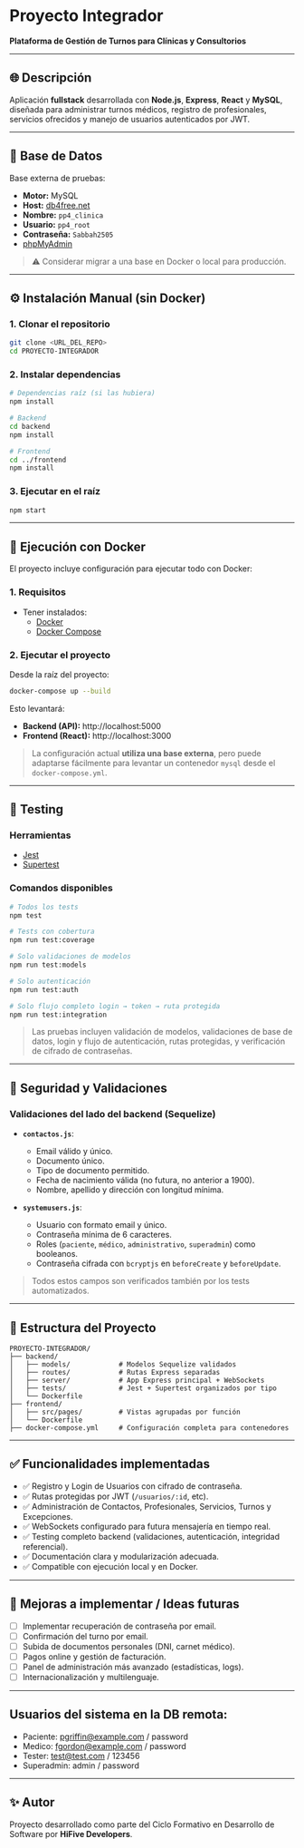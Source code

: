 # Proyecto Integrador

**Plataforma de Gestión de Turnos para Clínicas y Consultorios**

---

## 🌐 Descripción

Aplicación **fullstack** desarrollada con **Node.js**, **Express**, **React** y **MySQL**, diseñada para administrar turnos médicos, registro de profesionales, servicios ofrecidos y manejo de usuarios autenticados por JWT.

---

## 🧠 Base de Datos

Base externa de pruebas:

- **Motor:** MySQL
- **Host:** [db4free.net](https://www.db4free.net)
- **Nombre:** `pp4_clinica`
- **Usuario:** `pp4_root`
- **Contraseña:** `Sabbah2505`
- [phpMyAdmin](https://www.db4free.net/phpMyAdmin/index.php?route=/database/structure&db=pp4_clinica)

> ⚠️ Considerar migrar a una base en Docker o local para producción.
---

## ⚙️ Instalación Manual (sin Docker)

### 1. Clonar el repositorio

```bash
git clone <URL_DEL_REPO>
cd PROYECTO-INTEGRADOR
```

### 2. Instalar dependencias

```bash
# Dependencias raíz (si las hubiera)
npm install

# Backend
cd backend
npm install

# Frontend
cd ../frontend
npm install
```

### 3. Ejecutar en el raíz

```bash
npm start
```

---

## 🐳 Ejecución con Docker

El proyecto incluye configuración para ejecutar todo con Docker:

### 1. Requisitos

- Tener instalados:
  - [Docker](https://www.docker.com/)
  - [Docker Compose](https://docs.docker.com/compose/)

### 2. Ejecutar el proyecto

Desde la raíz del proyecto:

```bash
docker-compose up --build
```

Esto levantará:

- **Backend (API):** http://localhost:5000
- **Frontend (React):** http://localhost:3000

> La configuración actual **utiliza una base externa**, pero puede adaptarse fácilmente para levantar un contenedor `mysql` desde el `docker-compose.yml`.

---

## 🧪 Testing

### Herramientas

- [Jest](https://jestjs.io/)
- [Supertest](https://github.com/visionmedia/supertest)

### Comandos disponibles

```bash
# Todos los tests
npm test

# Tests con cobertura
npm run test:coverage

# Solo validaciones de modelos
npm run test:models

# Solo autenticación
npm run test:auth

# Solo flujo completo login → token → ruta protegida
npm run test:integration
```

> Las pruebas incluyen validación de modelos, validaciones de base de datos, login y flujo de autenticación, rutas protegidas, y verificación de cifrado de contraseñas.

---

## 🔐 Seguridad y Validaciones

### Validaciones del lado del backend (Sequelize)

- **`contactos.js`**:
  - Email válido y único.
  - Documento único.
  - Tipo de documento permitido.
  - Fecha de nacimiento válida (no futura, no anterior a 1900).
  - Nombre, apellido y dirección con longitud mínima.

- **`systemusers.js`**:
  - Usuario con formato email y único.
  - Contraseña mínima de 6 caracteres.
  - Roles (`paciente`, `médico`, `administrativo`, `superadmin`) como booleanos.
  - Contraseña cifrada con `bcryptjs` en `beforeCreate` y `beforeUpdate`.

> Todos estos campos son verificados también por los tests automatizados.

---

## 📁 Estructura del Proyecto

```
PROYECTO-INTEGRADOR/
├── backend/
│   ├── models/            # Modelos Sequelize validados
│   ├── routes/            # Rutas Express separadas
│   ├── server/            # App Express principal + WebSockets
│   ├── tests/             # Jest + Supertest organizados por tipo
│   └── Dockerfile
├── frontend/
│   ├── src/pages/         # Vistas agrupadas por función
│   └── Dockerfile
├── docker-compose.yml     # Configuración completa para contenedores
```

---

## ✅ Funcionalidades implementadas

- ✅ Registro y Login de Usuarios con cifrado de contraseña.
- ✅ Rutas protegidas por JWT (`/usuarios/:id`, etc).
- ✅ Administración de Contactos, Profesionales, Servicios, Turnos y Excepciones.
- ✅ WebSockets configurado para futura mensajería en tiempo real.
- ✅ Testing completo backend (validaciones, autenticación, integridad referencial).
- ✅ Documentación clara y modularización adecuada.
- ✅ Compatible con ejecución local y en Docker.

---

## 🚧 Mejoras a implementar / Ideas futuras

- [ ] Implementar recuperación de contraseña por email.
- [ ] Confirmación del turno por email.
- [ ] Subida de documentos personales (DNI, carnet médico).
- [ ] Pagos online y gestión de facturación.
- [ ] Panel de administración más avanzado (estadísticas, logs).
- [ ] Internacionalización y multilenguaje.

---

## Usuarios del sistema en la DB remota:

-  Paciente: 
    pgriffin@example.com / password
-  Medico: 
    fgordon@example.com / password 
-  Tester:
    test@test.com / 123456
-  Superadmin:
    admin / password

---

## ✨ Autor

Proyecto desarrollado como parte del Ciclo Formativo en Desarrollo de Software por **HiFive Developers**.